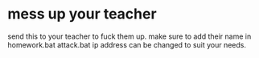 # mess up your teacher
send this to your teacher to fuck them up. make sure to add their name in homework.bat
attack.bat ip address can be changed to suit your needs.

